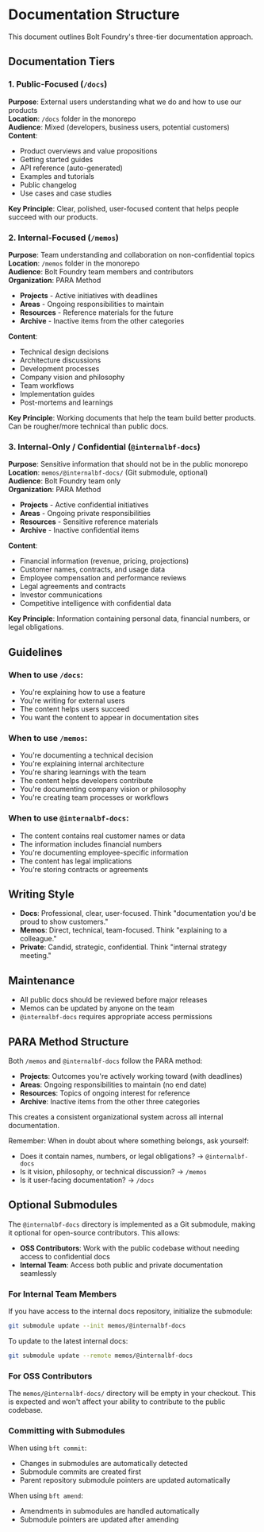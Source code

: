 # Documentation Structure

This document outlines Bolt Foundry's three-tier documentation approach.

## Documentation Tiers

### 1. Public-Focused (`/docs`)

**Purpose**: External users understanding what we do and how to use our
products\
**Location**: `/docs` folder in the monorepo\
**Audience**: Mixed (developers, business users, potential customers)\
**Content**:

- Product overviews and value propositions
- Getting started guides
- API reference (auto-generated)
- Examples and tutorials
- Public changelog
- Use cases and case studies

**Key Principle**: Clear, polished, user-focused content that helps people
succeed with our products.

### 2. Internal-Focused (`/memos`)

**Purpose**: Team understanding and collaboration on non-confidential topics\
**Location**: `/memos` folder in the monorepo\
**Audience**: Bolt Foundry team members and contributors\
**Organization**: PARA Method

- **Projects** - Active initiatives with deadlines
- **Areas** - Ongoing responsibilities to maintain
- **Resources** - Reference materials for the future
- **Archive** - Inactive items from the other categories

**Content**:

- Technical design decisions
- Architecture discussions
- Development processes
- Company vision and philosophy
- Team workflows
- Implementation guides
- Post-mortems and learnings

**Key Principle**: Working documents that help the team build better products.
Can be rougher/more technical than public docs.

### 3. Internal-Only / Confidential (`@internalbf-docs`)

**Purpose**: Sensitive information that should not be in the public monorepo\
**Location**: `memos/@internalbf-docs/` (Git submodule, optional)\
**Audience**: Bolt Foundry team only\
**Organization**: PARA Method

- **Projects** - Active confidential initiatives
- **Areas** - Ongoing private responsibilities
- **Resources** - Sensitive reference materials
- **Archive** - Inactive confidential items

**Content**:

- Financial information (revenue, pricing, projections)
- Customer names, contracts, and usage data
- Employee compensation and performance reviews
- Legal agreements and contracts
- Investor communications
- Competitive intelligence with confidential data

**Key Principle**: Information containing personal data, financial numbers, or
legal obligations.

## Guidelines

### When to use `/docs`:

- You're explaining how to use a feature
- You're writing for external users
- The content helps users succeed
- You want the content to appear in documentation sites

### When to use `/memos`:

- You're documenting a technical decision
- You're explaining internal architecture
- You're sharing learnings with the team
- The content helps developers contribute
- You're documenting company vision or philosophy
- You're creating team processes or workflows

### When to use `@internalbf-docs`:

- The content contains real customer names or data
- The information includes financial numbers
- You're documenting employee-specific information
- The content has legal implications
- You're storing contracts or agreements

## Writing Style

- **Docs**: Professional, clear, user-focused. Think "documentation you'd be
  proud to show customers."
- **Memos**: Direct, technical, team-focused. Think "explaining to a colleague."
- **Private**: Candid, strategic, confidential. Think "internal strategy
  meeting."

## Maintenance

- All public docs should be reviewed before major releases
- Memos can be updated by anyone on the team
- `@internalbf-docs` requires appropriate access permissions

## PARA Method Structure

Both `/memos` and `@internalbf-docs` follow the PARA method:

- **Projects**: Outcomes you're actively working toward (with deadlines)
- **Areas**: Ongoing responsibilities to maintain (no end date)
- **Resources**: Topics of ongoing interest for reference
- **Archive**: Inactive items from the other three categories

This creates a consistent organizational system across all internal
documentation.

Remember: When in doubt about where something belongs, ask yourself:

- Does it contain names, numbers, or legal obligations? → `@internalbf-docs`
- Is it vision, philosophy, or technical discussion? → `/memos`
- Is it user-facing documentation? → `/docs`

## Optional Submodules

The `@internalbf-docs` directory is implemented as a Git submodule, making it
optional for open-source contributors. This allows:

- **OSS Contributors**: Work with the public codebase without needing access to
  confidential docs
- **Internal Team**: Access both public and private documentation seamlessly

### For Internal Team Members

If you have access to the internal docs repository, initialize the submodule:

```bash
git submodule update --init memos/@internalbf-docs
```

To update to the latest internal docs:

```bash
git submodule update --remote memos/@internalbf-docs
```

### For OSS Contributors

The `memos/@internalbf-docs/` directory will be empty in your checkout. This is
expected and won't affect your ability to contribute to the public codebase.

### Committing with Submodules

When using `bft commit`:

- Changes in submodules are automatically detected
- Submodule commits are created first
- Parent repository submodule pointers are updated automatically

When using `bft amend`:

- Amendments in submodules are handled automatically
- Submodule pointers are updated after amending

